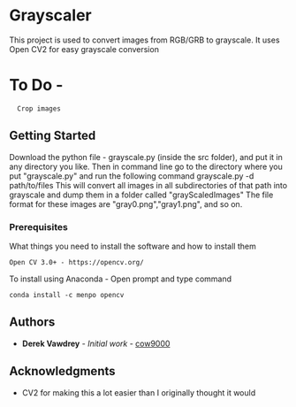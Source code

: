 # Grayscaler

This project is used to convert images from RGB/GRB to grayscale. It uses Open CV2 for easy grayscale conversion

# To Do - 
```
  Crop images
```

## Getting Started

Download the python file - grayscale.py (inside the src folder), and put it in any directory you like.
Then in command line go to the directory where you put "grayscale.py" and run the following command
grayscale.py -d path/to/files
This will convert all images in all subdirectories of that path into grayscale and dump them in a folder called "grayScaledImages"
The file format for these images are "gray0.png","gray1.png", and so on.

### Prerequisites

What things you need to install the software and how to install them

```
Open CV 3.0+ - https://opencv.org/
```
To install using Anaconda - 
Open prompt and type command
```
conda install -c menpo opencv
```
## Authors

* **Derek Vawdrey** - *Initial work* - [cow9000](https://github.com/cow9000)

## Acknowledgments

* CV2 for making this a lot easier than I originally thought it would


